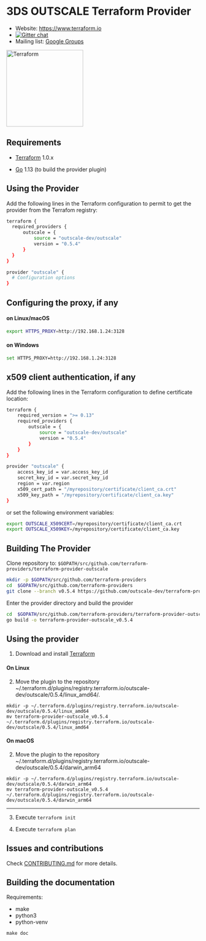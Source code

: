 # 3DS OUTSCALE Terraform Provider

- Website: https://www.terraform.io
- [![Gitter chat](https://badges.gitter.im/hashicorp-terraform/Lobby.png)](https://gitter.im/hashicorp-terraform/Lobby)
- Mailing list: [Google Groups](http://groups.google.com/group/terraform-tool)
<img  alt="Terraform"  src="https://camo.githubusercontent.com/1a4ed08978379480a9b1ca95d7f4cc8eb80b45ad47c056a7cfb5c597e9315ae5/68747470733a2f2f7777772e6461746f636d732d6173736574732e636f6d2f323838352f313632393934313234322d6c6f676f2d7465727261666f726d2d6d61696e2e737667"  width="200px">

## Requirements

- [Terraform](https://www.terraform.io/downloads.html) 1.0.x

- [Go](https://golang.org/doc/install) 1.13 (to build the provider plugin)

## Using the Provider

Add the following lines in the Terraform configuration to permit to get the provider from the Terrafom registry:

  ```sh
terraform {
	required_providers {
		outscale = {
			source = "outscale-dev/outscale"
			version = "0.5.4"
		}
	}
}

provider "outscale" {
	# Configuration options
}
```

## Configuring the proxy, if any
#### on Linux/macOS
```sh
export HTTPS_PROXY=http://192.168.1.24:3128
```
#### on Windows
 ```sh
set HTTPS_PROXY=http://192.168.1.24:3128
```

## x509 client authentication, if any
Add the following lines in the Terraform configuration to define certificate location:
```sh
terraform {
	required_version = ">= 0.13"
	required_providers {
		outscale = {
			source = "outscale-dev/outscale"
			version = "0.5.4"
		}
	}
}

provider "outscale" {
	access_key_id = var.access_key_id
	secret_key_id = var.secret_key_id
	region = var.region
	x509_cert_path = "/myrepository/certificate/client_ca.crt"
	x509_key_path = "/myrepository/certificate/client_ca.key"
}
```
or set the following environment variables:

```sh
export OUTSCALE_X509CERT=/myrepository/certificate/client_ca.crt
export OUTSCALE_X509KEY=/myrepository/certificate/client_ca.key
```
## Building The Provider
Clone repository to: `$GOPATH/src/github.com/terraform-providers/terraform-provider-outscale`
```sh
mkdir -p $GOPATH/src/github.com/terraform-providers
cd  $GOPATH/src/github.com/terraform-providers
git clone --branch v0.5.4 https://github.com/outscale-dev/terraform-provider-outscale
```
Enter the provider directory and build the provider
```sh
cd  $GOPATH/src/github.com/terraform-providers/terraform-provider-outscale
go build -o terraform-provider-outscale_v0.5.4
```
## Using the provider
1. Download and install [Terraform](https://www.terraform.io/downloads.html)
#### On Linux 
2. Move the plugin to the repository ~/.terraform.d/plugins/registry.terraform.io/outscale-dev/outscale/0.5.4/linux_amd64/.
```shell
mkdir -p ~/.terraform.d/plugins/registry.terraform.io/outscale-dev/outscale/0.5.4/linux_amd64
mv terraform-provider-outscale_v0.5.4 ~/.terraform.d/plugins/registry.terraform.io/outscale-dev/outscale/0.5.4/linux_amd64
```
#### On macOS
2. Move the plugin to the repository ~/.terraform.d/plugins/registry.terraform.io/outscale-dev/outscale/0.5.4/darwin_arm64
```shell
mkdir -p ~/.terraform.d/plugins/registry.terraform.io/outscale-dev/outscale/0.5.4/darwin_arm64
mv terraform-provider-outscale_v0.5.4 ~/.terraform.d/plugins/registry.terraform.io/outscale-dev/outscale/0.5.4/darwin_arm64
```  
<hr>

3. Execute `terraform init`

4. Execute `terraform plan`

## Issues and contributions
Check [CONTRIBUTING.md](./CONTRIBUTING.md) for more details.

## Building the documentation

Requirements:
- make
- python3
- python-venv

```shell
make doc
```